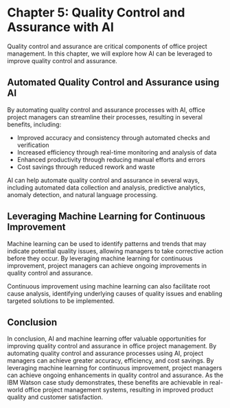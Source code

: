 Chapter 5: Quality Control and Assurance with AI
================================================

Quality control and assurance are critical components of office project management. In this chapter, we will explore how AI can be leveraged to improve quality control and assurance.

Automated Quality Control and Assurance using AI
------------------------------------------------

By automating quality control and assurance processes with AI, office project managers can streamline their processes, resulting in several benefits, including:

* Improved accuracy and consistency through automated checks and verification
* Increased efficiency through real-time monitoring and analysis of data
* Enhanced productivity through reducing manual efforts and errors
* Cost savings through reduced rework and waste

AI can help automate quality control and assurance in several ways, including automated data collection and analysis, predictive analytics, anomaly detection, and natural language processing.

Leveraging Machine Learning for Continuous Improvement
------------------------------------------------------

Machine learning can be used to identify patterns and trends that may indicate potential quality issues, allowing managers to take corrective action before they occur. By leveraging machine learning for continuous improvement, project managers can achieve ongoing improvements in quality control and assurance.

Continuous improvement using machine learning can also facilitate root cause analysis, identifying underlying causes of quality issues and enabling targeted solutions to be implemented.

Conclusion
----------

In conclusion, AI and machine learning offer valuable opportunities for improving quality control and assurance in office project management. By automating quality control and assurance processes using AI, project managers can achieve greater accuracy, efficiency, and cost savings. By leveraging machine learning for continuous improvement, project managers can achieve ongoing enhancements in quality control and assurance. As the IBM Watson case study demonstrates, these benefits are achievable in real-world office project management systems, resulting in improved product quality and customer satisfaction.
